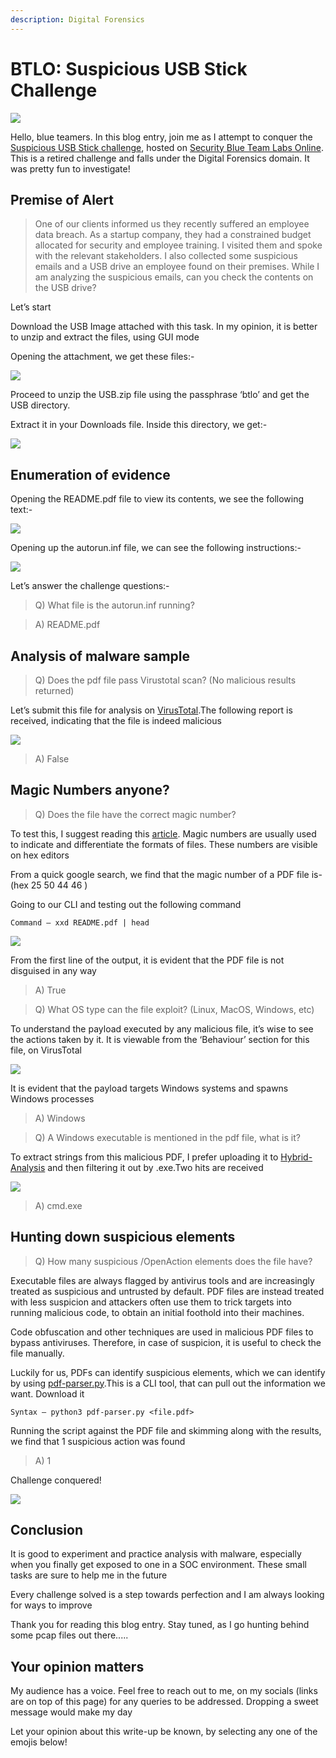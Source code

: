 ```yaml
---
description: Digital Forensics
---
```


# BTLO: Suspicious USB Stick Challenge

&#x20;                                     ![](https://cdn-images-1.medium.com/max/1000/1\*Cb6k216iRs34XnDD504KNg.png)

Hello, blue teamers. In this blog entry, join me as I attempt to conquer the [Suspicious USB Stick challenge](https://blueteamlabs.online/home/challenge/5), hosted on [Security Blue Team Labs Online](https://blueteamlabs.online/home). This is a retired challenge and falls under the Digital Forensics domain. It was pretty fun to investigate!



## Premise of Alert

> One of our clients informed us they recently suffered an employee data breach. As a startup company, they had a constrained budget allocated for security and employee training. I visited them and spoke with the relevant stakeholders. I also collected some suspicious emails and a USB drive an employee found on their premises. While I am analyzing the suspicious emails, can you check the contents on the USB drive?

Let’s start

Download the USB Image attached with this task. In my opinion, it is better to unzip and extract the files, using GUI mode

Opening the attachment, we get these files:-

&#x20;                                        ![](https://cdn-images-1.medium.com/max/1000/1\*cHp54X2QybuAdYZoj2\_nxQ.png)

Proceed to unzip the USB.zip file using the passphrase ‘btlo’ and get the USB directory.

Extract it in your Downloads file. Inside this directory, we get:-

&#x20;                                          ![](https://cdn-images-1.medium.com/max/1000/1\*o2EezUCsLkEq5\_VqSnBQsg.png)

## Enumeration of evidence

Opening the README.pdf file to view its contents, we see the following text:-

&#x20;                                            ![](https://cdn-images-1.medium.com/max/1000/1\*RK57x1e3CnxXX7u-hdo5Vg.png)

Opening up the autorun.inf file, we can see the following instructions:-

&#x20;                                              ![](https://cdn-images-1.medium.com/max/1000/1\*yqu5yguwbU3CuAxAkturyw.png)

Let’s answer the challenge questions:-

> Q) What file is the autorun.inf running?

> A) README.pdf

## Analysis of malware sample

> Q) Does the pdf file pass Virustotal scan? (No malicious results returned)

Let’s submit this file for analysis on [VirusTotal](https://www.virustotal.com/gui/home/upload).The following report is received, indicating that the file is indeed malicious

&#x20;                                       ![](https://cdn-images-1.medium.com/max/1000/1\*wSpAEc4f-ORqUT21Kwj9cA.png)

> A) False

## Magic Numbers anyone?

> Q) Does the file have the correct magic number?

To test this, I suggest reading this [article](https://www.geeksforgeeks.org/working-with-magic-numbers-in-linux/#:\~:text=Some%20files%2C%20however%2C%20do%20not,the%20case%20of%20text%20files%29.\&text=Magic%20numbers%2FFile%20signatures%20are,xxd%27%20command%20as%20mentioned%20below.). Magic numbers are usually used to indicate and differentiate the formats of files. These numbers are visible on hex editors

From a quick google search, we find that the magic number of a PDF file is- (hex 25 50 44 46 )

Going to our CLI and testing out the following command

```
Command — xxd README.pdf | head
```

&#x20;                                          ![](https://cdn-images-1.medium.com/max/1000/1\*UR2ScJrWvMb55uKm0veIMg.png)

From the first line of the output, it is evident that the PDF file is not disguised in any way

> A) True

> Q) What OS type can the file exploit? (Linux, MacOS, Windows, etc)

To understand the payload executed by any malicious file, it’s wise to see the actions taken by it. It is viewable from the ‘Behaviour’ section for this file, on VirusTotal

&#x20;                                       ![](https://cdn-images-1.medium.com/max/1000/1\*Hyw7eexHew3OQPh6\_lr4kA.png)

It is evident that the payload targets Windows systems and spawns Windows processes

> A) Windows

> Q) A Windows executable is mentioned in the pdf file, what is it?

To extract strings from this malicious PDF, I prefer uploading it to [Hybrid-Analysis](https://www.hybrid-analysis.com) and then filtering it out by .exe.Two hits are received

&#x20;                                          ![](https://cdn-images-1.medium.com/max/1000/1\*IsOSt\_cvL51LvptI69txUQ.png)

> A) cmd.exe

## Hunting down suspicious elements

> Q) How many suspicious /OpenAction elements does the file have?

Executable files are always flagged by antivirus tools and are increasingly treated as suspicious and untrusted by default. PDF files are instead treated with less suspicion and attackers often use them to trick targets into running malicious code, to obtain an initial foothold into their machines.

Code obfuscation and other techniques are used in malicious PDF files to bypass antiviruses. Therefore, in case of suspicion, it is useful to check the file manually.

Luckily for us, PDFs can identify suspicious elements, which we can identify by using [pdf-parser.py](https://blog.didierstevens.com/programs/pdf-tools/).This is a CLI tool, that can pull out the information we want. Download it

```
Syntax — python3 pdf-parser.py <file.pdf>
```

Running the script against the PDF file and skimming along with the results, we find that 1 suspicious action was found

> A) 1

Challenge conquered!

&#x20;                                       ![](https://cdn-images-1.medium.com/max/1000/1\*7wigTigZwWkDbMXjb6z6pA.png)

## Conclusion

It is good to experiment and practice analysis with malware, especially when you finally get exposed to one in a SOC environment. These small tasks are sure to help me in the future

Every challenge solved is a step towards perfection and I am always looking for ways to improve

Thank you for reading this blog entry. Stay tuned, as I go hunting behind some pcap files out there.....

## Your opinion matters

My audience has a voice. Feel free to reach out to me, on my socials (links are on top of this page) for any queries to be addressed. Dropping a sweet message would make my day

Let your opinion about this write-up be known, by selecting any one of the emojis below!
